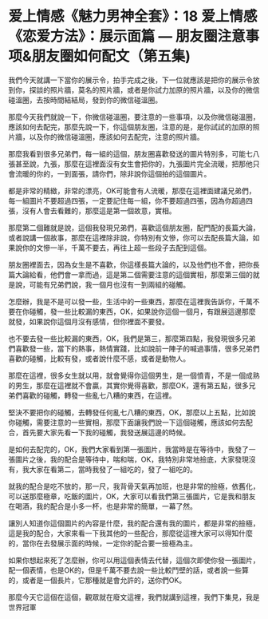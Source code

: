 # 爱上情感《魅力男神全套》：18 爱上情感《恋爱方法》：展示面篇 — 朋友圈注意事项&朋友圈如何配文（第五集)

我們今天就講一下當你的展示令，拍手完成之後，下一位就應該是把你的展示令放到你，探談的照片牆，莫名的照片牆，或者是你試力加原的照片牆，以及你的微信碰溫圈，去按時間結結局，發到你的微信碰溫圈。

那麼今天我們就說一下，你微信碰溫圈，要注意的一些事項，以及你微信碰溫圈，應該如何去配完，那麼先說一下，你這個朋友圈，注意的是，是你試試的加原的照片牆，以及你的微信碰溫圈，應該如何去配完，注意的照片牆。

那麼我看到很多兄弟們，每一組的這個，朋友圈喜歡發送的圖片特別多，可能七八張甚至說，九張，那麼在這裡面沒有女生會把你的，九張圖片完全流暖，把那他只會流暖的你的，一到面張，請你們，除非說你這個拍的這個圖片。

都是非常的精緻，非常的漂亮，OK可能會有人流暖，那麼在這裡面建議兄弟們，每一組圖片不要超過四張，一定要記住每一組，你不要超過四張，因為你超過四張，沒有人會去看難的，那麼這是第一個故意，實相。

那麼第二個難就是說，這個我發現兄弟們，喜歡這個朋友圈，配門配的長篇大論，或者說講一個故事，那麼在這裡除非說，你特別有文慘，你可以去配長篇大論，如果說你的文慘一半，千萬不要去，再往上超一些段子去配到這個。

朋友圈裡面去，因為女生是不喜歡，你這樣長篇大論的，以及他們也不會，把你長篇大論給看，他們會一拿而過，這是第二個需要注意的這個實相，那麼第三個的就是說，可能有兄弟們說，我一個月也沒有一到兩組的碰觸。

怎麼辦，我是不是可以發一些，生活中的一些東西，那麼在這裡我告訴你，千萬不要在你碰觸，發一些比較漏的東西，OK，如果說你這個一個月，有跟展這邊那麼就發，如果說你這個月沒有感情，但你裡面不要發。

也不要去發一些比較漏的東西，OK，我們是第三，那麼第四點，我發現很多兄弟們喜歡發一些，當下的熱事，熱情實踐，比如說前一陣子的喊過事情，很多兄弟們喜歡的碰觸，比較有發，或者說什麼不感，或者是動物人。

那麼在這裡，很多女生就以用，就會覺得你這個男生，是一個憤青，不是一個成熟的男生，那麼在這裡就不會贏，其實你覺得喜歡，那麼OK，還有第五點，很多兄弟們喜歡的碰觸，轉發一些亂七八糟的東西，在這裡。

堅決不要把你的碰觸，去轉發任何亂七八糟的東西，OK，那麼以上五點，比如說你碰觸，需要注意的一些實相，那麼下面讓我們說一下這個碰觸，應該如何去配合，首先要大家先看一下我的碰觸，我發送展這邊的時候。

是如何去配完的，OK，我們大家看到第一張圖片，我當時是在等待中，我發了一張圖片之後，我的配合是等待中，喘和喘，OK，我特別非常地撿底，大家發現沒有，我大家在看第二，當時我發了一組吃的，發了一組吃的。

就我的配合是吃不放的，那一尺，我背骨天氣再加班，也是非常的撿極，依舊化，可以送那麼極章，吃飯的圖片，OK，大家可以看我們第三張圖片，它是我和朋友在喝酒，我的配合是小多一杯，也是非常的簡單，一幕了然。

讓別人知道你這個圖片的內容是什麼，我的配合還有我的圖片，都是非常的撿極，這是我的配合，大家來看一下我其他的一些配合，那麼從這裡大家可以得知什麼的，當你在去發展示面的時候，一定你的配合要一撿極為主。

如果你想起來死了怎麼辦，你可以用這個表情去代替，這個次即使你發一張圖片，配一個表情，也是OK的，但是千萬不要去說一些比較鬥壁的話，或者說一些算的，或者是一個長片，它那種就是會允許的，送你們OK。

那麼今天它這個在這個，觀眾就在廢文這裡，我們就講到這裡，我們下集見，我是世界冠軍